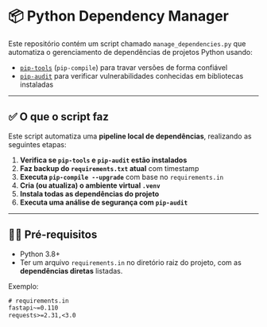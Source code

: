# 📦 Python Dependency Manager

Este repositório contém um script chamado `manage_dependencies.py` que automatiza o gerenciamento de dependências de projetos Python usando:

- [`pip-tools`](https://github.com/jazzband/pip-tools) (`pip-compile`) para travar versões de forma confiável
- [`pip-audit`](https://github.com/trailofbits/pip-audit) para verificar vulnerabilidades conhecidas em bibliotecas instaladas

---

## ✅ O que o script faz

Este script automatiza uma **pipeline local de dependências**, realizando as seguintes etapas:

1. **Verifica se `pip-tools` e `pip-audit` estão instalados**
2. **Faz backup do `requirements.txt` atual** com timestamp
3. **Executa `pip-compile --upgrade`** com base no `requirements.in`
4. **Cria (ou atualiza) o ambiente virtual `.venv`**
5. **Instala todas as dependências do projeto**
6. **Executa uma análise de segurança com `pip-audit`**

---

## 🧑‍💻 Pré-requisitos

- Python 3.8+
- Ter um arquivo `requirements.in` no diretório raiz do projeto, com as **dependências diretas** listadas.

Exemplo:

```txt
# requirements.in
fastapi~=0.110
requests>=2.31,<3.0
